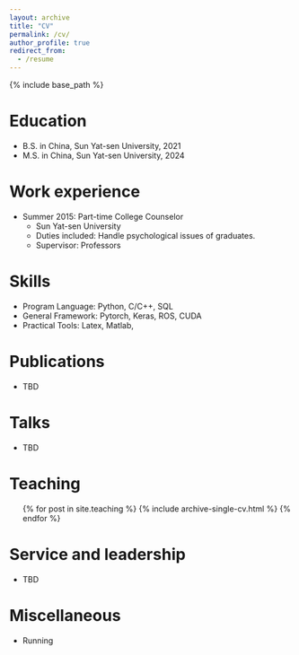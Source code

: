 ```yaml
---
layout: archive
title: "CV"
permalink: /cv/
author_profile: true
redirect_from:
  - /resume
---
```


{% include base_path %}

Education
======
* B.S. in China, Sun Yat-sen University, 2021
* M.S. in China, Sun Yat-sen University, 2024

Work experience
======
* Summer 2015: Part-time College Counselor
  * Sun Yat-sen University
  * Duties included: Handle psychological issues of graduates.
  * Supervisor: Professors

  
Skills
======
* Program Language: Python, C/C++, SQL
* General Framework: Pytorch, Keras, ROS, CUDA
* Practical Tools: Latex, Matlab, 

Publications
======
* TBD

  
Talks
======
* TBD

  
Teaching
======
  <ul>{% for post in site.teaching %}
    {% include archive-single-cv.html %}
  {% endfor %}</ul>
  
Service and leadership
======
* TBD


Miscellaneous
======
* Running